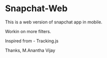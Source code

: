 # Snapchat-Web

This is a web version of snapchat app in mobile. 

Workin on more filters.



Inspired from - Tracking.js

Thanks,
M.Anantha Vijay
